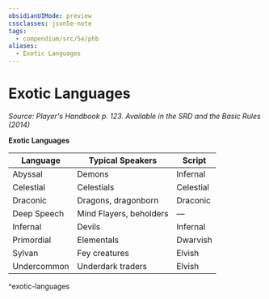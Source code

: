 ```yaml
---
obsidianUIMode: preview
cssclasses: json5e-note
tags:
  - compendium/src/5e/phb
aliases:
  - Exotic Languages
---
```

# Exotic Languages
*Source: Player's Handbook p. 123. Available in the <span title='Systems Reference Document (5.1)'>SRD</span> and the Basic Rules (2014)* 

**Exotic Languages**

| Language | Typical Speakers | Script |
|----------|------------------|--------|
| Abyssal | Demons | Infernal |
| Celestial | Celestials | Celestial |
| Draconic | Dragons, dragonborn | Draconic |
| Deep Speech | Mind Flayers, beholders | — |
| Infernal | Devils | Infernal |
| Primordial | Elementals | Dwarvish |
| Sylvan | Fey creatures | Elvish |
| Undercommon | Underdark traders | Elvish |
^exotic-languages
